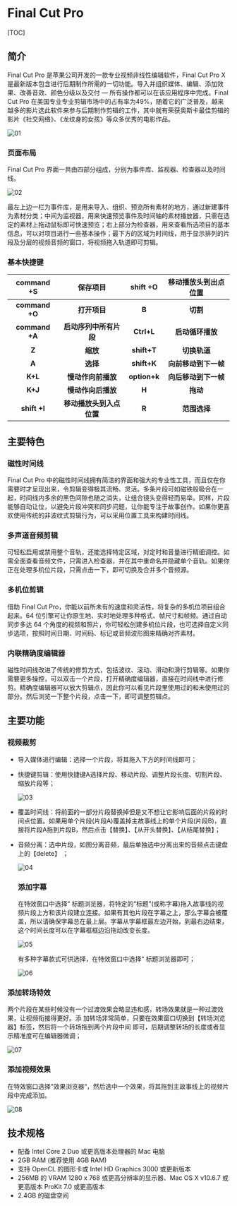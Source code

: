 # Final Cut Pro

[TOC]

## 简介

Final Cut Pro 是苹果公司开发的一款专业视频非线性编辑软件，Final Cut Pro X 是最新版本包含进行后期制作所需的一切功能。导入并组织媒体、编辑、添加效果、改善音效、颜色分级以及交付 — 所有操作都可以在该应用程序中完成。Final Cut Pro 在美国专业专业剪辑市场中的占有率为49%，随着它的广泛普及，越来越多的影片选此软件来参与后期制作剪辑的工作，其中就有荣获奥斯卡最佳剪辑的影片《社交网络》、《龙纹身的女孩》等众多优秀的电影作品。

![01](../16-米佳/images/01.png)




### 页面布局 
Final Cut Pro 界面一共由四部分组成，分别为事件库、监视器、检查器以及时间线。

![02](../16-米佳/images/02.png)

最左上边一栏为事件库，是用来导入、组织、预览所有素材的地方，通过新建事件为素材分类；中间为监视器，用来快速预览事件及时间轴的素材播放器，只需在选定的素材上拖动鼠标即可快速预览；右上部分为检查器，用来查看所选项目的基本信息，可以对项目进行一些基本操作；最下方的区域为时间线，用于显示排列的片段及分层的视频音频的窗口，将视频拖入轨道即可剪辑。

### 基本快捷键

| **command +S** |       **保存项目**       | **shift +O** | **移动播放头到出点位置** |
| :------------: | :----------------------: | :----------: | :----------------------: |
| **command +O** |       **打开项目**       |    **B**     |         **切割**         |
| **command +A** |  **启动序列中所有片段**  |  **Ctrl+L**  |     **启动循环播放**     |
|     **Z**      |         **缩放**         | **shift+T**  |       **切换轨道**       |
|     **A**      |         **选择**         | **shift+K**  |   **向前移动到下一帧**   |
|    **K+L**     |    **慢动作向前播放**    | **option+k** |   **向后移动到下一帧**   |
|    **K+J**     |    **慢动作向后播放**    |    **H**     |         **拖动**         |
|  **shift +I**  | **移动播放头到入点位置** |    **R**     |       **范围选择**       |

## 主要特色

### **磁性时间线**

Final Cut Pro 中的磁性时间线拥有简洁的界面和强大的专业性工具，而且仅在你需要时才呈现出来，令剪辑变得极其流畅、灵活。多条片段可如磁铁般吸合在一起，时间线内多余的黑色间隙也随之消失，让组合镜头变得轻而易举。同样，片段能够自动让位，以避免片段冲突和同步问题，让你能专注于故事创作。如果你更喜欢使用传统的非波纹式剪辑行为，可以采用位置工具来构建时间线。

### **多声道音频剪辑**

可轻松启用或禁用整个音轨，还能选择特定区域，对定时和音量进行精细调控。如需全面查看音频文件，只需进入检查器，并在其中重命名并隐藏单个音轨。如果你正在处理多机位片段，只需点击一下，即可切换及合并多个音频源。

### **多机位剪辑**

借助 Final Cut Pro，你能以前所未有的速度和灵活性，将复杂的多机位项目组合起来。64 位引擎可让你原生地、实时地处理多种格式、帧尺寸和帧频。通过自动同步多达 64 个角度的视频和照片，你可轻松创建多机位片段，也可选择自定义同步选项，按照时间日期、时间码、标记或音频波形图来精确对齐素材。

### **内联精确度编辑器**

磁性时间线改进了传统的修剪方式，包括波纹、滚动、滑动和滑行剪辑等。如果你需要更多操控，可以双击一个片段，打开精确度编辑器，直接在时间线中进行修剪。精确度编辑器可以放大剪辑点，因此你可以看见片段里使用过的和未使用过的部分。然后浏览一下整个片段，点击一下，即可调整剪辑点。



## 主要功能

###     视频裁剪

* 导入媒体进行编辑：选择一个片段，将其拖入下方的时间线即可；

* 快捷键剪辑：使用快捷键A选择片段、移动片段、调整片段长度、切割片段、缩放片段等；

  ![03](../16-米佳/images/03.png)

* 覆盖时间线：将前面的一部分片段替换掉但是又不想让它影响后面的片段的时间点位置。如果用单个片段(片段A)覆盖掉主故事线上的单个片段(片段B)，直接将片段A拖到片段B，然后点击【替换】、【从开头替换】、【从结尾替换】；

* 音频分离：选中片段，如图分离音频，最后单独选中分离出来的音频点击键盘上的【delete】 ；

  ![04](../16-米佳/images/04.png)

  ### 添加字幕

  在特效窗口中选择“ 标题浏览器，将特定的“标题”(或称字幕)拖入故事线的视频片段上方和该片段建立连接。如果有其他片段在字幕之上，那么字幕会被覆盖，所以请确保字幕总在最上层。字幕从字幕框最左边开始，到最右边结束，这个时间长度可以在字幕框框边沿拖动改变长度。

  ![05](../16-米佳/images/05.png)

  有多种字幕款式可供选择，在特效窗口中选择“ 标题浏览器即可；

  ![06](../16-米佳/images/06.png)

###       添加转场特效

两个片段在某些时候没有一个过渡效果会略显违和感，转场效果就是一种过渡效果，让视频衔接得更好。添       加转场非常简单，只要在效果窗口切换到【转场浏览器】标签，然后将一个转场拖到两个片段中间 即可，后期调整转场的长度或者显示精准度可在编辑器微调；

![07](../16-米佳/images/07.png)

###   添加视频效果

在特效窗口选择”效果浏览器“，然后选中一个效果，将其拖到主故事线上的视频片段中完成添加。 

![08](../16-米佳/images/08.png)

## 技术规格

* 配备 Intel Core 2 Duo 或更高版本处理器的 Mac 电脑
* 2GB RAM (推荐使用 4GB RAM)
* 支持 OpenCL 的图形卡或 Intel HD Graphics 3000 或更新版本
* 256MB 的 VRAM 1280 x 768 或更高分辨率的显示器、Mac OS X v10.6.7 或更高版本
  ProKit 7.0 或更高版本
* 2.4GB 的磁盘空间
